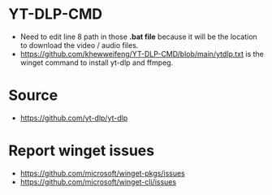 # YT-DLP-CMD
- Need to edit line 8 path in those **.bat file** because it will be the location to download the video / audio files.
- https://github.com/khewweifeng/YT-DLP-CMD/blob/main/ytdlp.txt is the winget command to install yt-dlp and ffmpeg.

# Source 
- https://github.com/yt-dlp/yt-dlp

# Report winget issues
- https://github.com/microsoft/winget-pkgs/issues
- https://github.com/microsoft/winget-cli/issues
